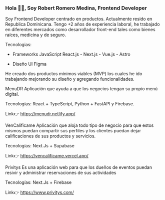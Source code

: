 <h3 align="start">Hola 👋🏽, Soy Robert Romero Medina, Frontend Developer</h3>


Soy Frontend Developer centrado en productos. 
Actualmente resido en Republica Dominicana. Tengo +2 años de experiencia laboral, he trabajado en diferentes mercados como desarrollador front-end tales como bienes raíces, medicina y de seguro.

Tecnologias:

- Frameworks JavaScript
React.js - Next.js - Vue.js - Astro

- Diseño UI
Figma

He creado dos productos mínimos viables (MVP) los cuales he ido trabajando mejorando su diseño y agregando funcionalidades.

MenuDR
Aplicación que ayuda a que los negocios tengan su propio menú digital. 

Tecnologías: React + TypeScript, Python + FastAPI y Firebase.

Link👉 https://menudr.netlify.app/

VenCalificame
Aplicación que aloja todo tipo de negocio para que estos mismos puedan compartir sus perfiles y los clientes puedan dejar calificaciones de sus productos y servicios.

Tecnologías: Next.Js + Supabase

Link👉 https://vencalificame.vercel.app/


Privitys
Es una aplicación web para que los dueños de eventos puedan resivir y administrar reservaciones de sus actividades

Tecnologías: Next.Js + Firebase

Link👉 https://www.privitys.com/


